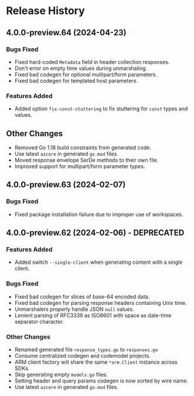 # Release History

## 4.0.0-preview.64 (2024-04-23)

### Bugs Fixed

* Fixed hard-coded `Metadata` field in header collection responses.
* Don't error on empty time values during unmarshaling.
* Fixed bad codegen for optional multipart/form parameters.
* Fixed bad codegen for templated host parameters.

### Features Added

* Added option `fix-const-stuttering` to fix stuttering for `const` types and values.

## Other Changes

* Removed Go 1.18 build constraints from generated code.
* Use latest `azcore` in generated `go.mod` files.
* Moved response envelope SerDe methods to their own file.
* Improved support for multipart/form parameter types.

## 4.0.0-preview.63 (2024-02-07)

### Bugs Fixed

* Fixed package installation failure due to improper use of workspaces.

## 4.0.0-preview.62 (2024-02-06) - DEPRECATED

### Features Added

* Added switch `--single-client` when generating content with a single client.

### Bugs Fixed

* Fixed bad codegen for slices of base-64 encoded data.
* Fixed bad codegen for parsing response headers containing Unix time.
* Unmarshalers properly handle JSON `null` values.
* Lenient parsing of RFC3339 as ISO8601 with space as date-time separator character.

### Other Changes

* Renamed generated file `response_types.go` to `responses.go`
* Consume centralized codegen and codemodel projects.
* ARM client factory will share the same `*arm.Client` instance across SDKs.
* Skip generating empty `models.go` files.
* Setting header and query params codegen is now sorted by wire name.
* Use latest `azcore` in generated `go.mod` files.
